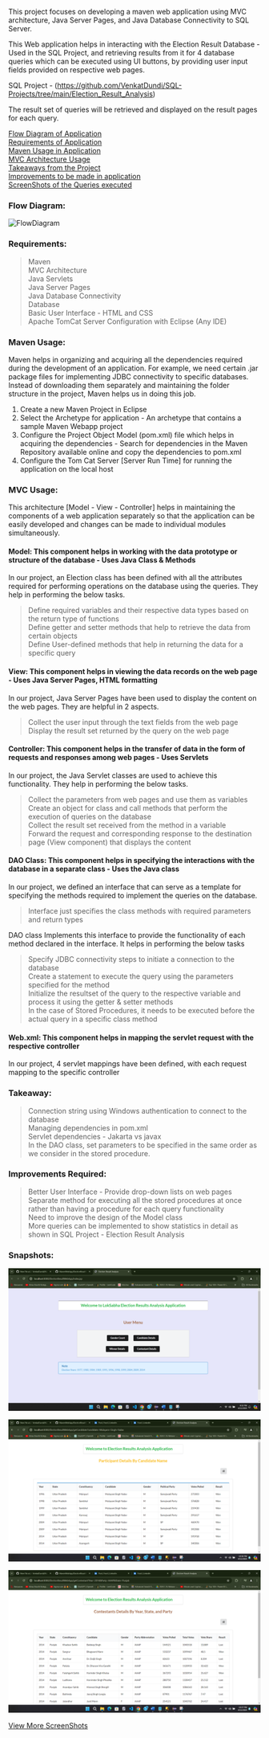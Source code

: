 This project focuses on developing a maven web application using MVC architecture, Java Server Pages, and Java Database Connectivity to SQL Server. 

This Web application helps in interacting with the Election Result Database - Used in the SQL Project, and retrieving results from it for 4 database queries which can be executed using UI buttons, by providing user input fields provided on respective web pages. 

SQL Project - (https://github.com/VenkatDundi/SQL-Projects/tree/main/Election_Result_Analysis)

The result set of queries will be retrieved and displayed on the result pages for each query.

[Flow Diagram of Application](README.md#flow-diagram)  
[Requirements of Application](README.md#requirements)  
[Maven Usage in Application](README.md#maven-usage)  
[MVC Architecture Usage](README.md#mvc-usage)  
[Takeaways from the Project](README.md#takeaway)  
[Improvements to be made in application](README.md#improvements-required)  
[ScreenShots of the Queries executed](README.md#snapshots)  

### Flow Diagram:

![FlowDiagram](https://github.com/VenkatDundi/MavenWebApp/assets/59659900/16fc136e-f2ac-448b-8e2f-19ffa7c91167)


### Requirements:
> Maven  
> MVC Architecture  
> Java Servlets  
> Java Server Pages  
> Java Database Connectivity  
> Database    
> Basic User Interface - HTML and CSS  
> Apache TomCat Server Configuration with Eclipse (Any IDE)

### Maven Usage:

Maven helps in organizing and acquiring all the dependencies required during the development of an application. For example, we need certain .jar package files for implementing JDBC connectivity to specific databases. 
Instead of downloading them separately and maintaining the folder structure in the project, Maven helps us in doing this job. 

1. Create a new Maven Project in Eclipse
2. Select the Archetype for application - An archetype that contains a sample Maven Webapp project
3. Configure the Project Object Model (pom.xml) file which helps in acquiring the dependencies - Search for dependencies in the Maven Repository available online and copy the dependencies to pom.xml
4. Configure the Tom Cat Server [Server Run Time] for running the application on the local host

### MVC Usage:

This architecture [Model - View - Controller] helps in maintaining the components of a web application separately so that the application can be easily developed and changes can be made to individual modules simultaneously.

#### Model: This component helps in working with the data prototype or structure of the database - Uses Java Class & Methods

In our project, an Election class has been defined with all the attributes required for performing operations on the database using the queries. They help in performing the below tasks. 

> Define required variables and their respective data types based on the return type of functions  
> Define getter and setter methods that help to retrieve the data from certain objects  
> Define User-defined methods that help in returning the data for a specific query  

#### View: This component helps in viewing the data records on the web page - Uses Java Server Pages, HTML formatting

In our project, Java Server Pages have been used to display the content on the web pages. They are helpful in 2 aspects.   
> Collect the user input through the text fields from the web page  
> Display the result set returned by the query on the web page  

#### Controller: This component helps in the transfer of data in the form of requests and responses among web pages - Uses Servlets 

In our project, the Java Servlet classes are used to achieve this functionality. They help in performing the below tasks.  
> Collect the parameters from web pages and use them as variables  
> Create an object for class and call methods that perform the execution of queries on the database  
> Collect the result set received from the method in a variable  
> Forward the request and corresponding response to the destination page (View component) that displays the content  

#### DAO Class: This component helps in specifying the interactions with the database in a separate class - Uses the Java class

In our project, we defined an interface that can serve as a template for specifying the methods required to implement the queries on the database.
> Interface just specifies the class methods with required parameters and return types

DAO class Implements this interface to provide the functionality of each method declared in the interface. It helps in performing the below tasks 

> Specify JDBC connectivity steps to initiate a connection to the database  
> Create a statement to execute the query using the parameters specified for the method  
> Initialize the resultset of the query to the respective variable and process it using the getter & setter methods  
> In the case of Stored Procedures, it needs to be executed before the actual query in a specific class method


#### Web.xml: This component helps in mapping the servlet request with the respective controller

In our project, 4 servlet mappings have been defined, with each request mapping to the specific controller

### Takeaway:

> Connection string using Windows authentication to connect to the database  
> Managing dependencies in pom.xml  
> Servlet dependencies - Jakarta vs javax  
> In the DAO class, set parameters to be specified in the same order as we consider in the stored procedure.

### Improvements Required:

> Better User Interface - Provide drop-down lists on web pages  
> Separate method for executing all the stored procedures at once rather than having a procedure for each query functionality  
> Need to improve the design of the Model class  
> More queries can be implemented to show statistics in detail as shown in SQL Project - Election Result Analysis    

### Snapshots:

![Index](ElectionResultWebApp/ScreenShots/Index.png)  

![Candidate](ElectionResultWebApp/ScreenShots/Candidate.png)  

![Candidate](ElectionResultWebApp/ScreenShots/Party.png)  

[View More ScreenShots](README.md#snapshots)
